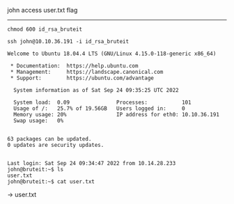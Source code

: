 john access
user.txt flag

****
`chmod 600 id_rsa_bruteit`

`ssh john@10.10.36.191 -i id_rsa_bruteit`
```
Welcome to Ubuntu 18.04.4 LTS (GNU/Linux 4.15.0-118-generic x86_64)

 * Documentation:  https://help.ubuntu.com
 * Management:     https://landscape.canonical.com
 * Support:        https://ubuntu.com/advantage

  System information as of Sat Sep 24 09:35:25 UTC 2022

  System load:  0.09               Processes:           101
  Usage of /:   25.7% of 19.56GB   Users logged in:     0
  Memory usage: 20%                IP address for eth0: 10.10.36.191
  Swap usage:   0%


63 packages can be updated.
0 updates are security updates.


Last login: Sat Sep 24 09:34:47 2022 from 10.14.28.233
john@bruteit:~$ ls
user.txt
john@bruteit:~$ cat user.txt
```

-> user.txt